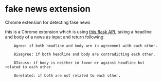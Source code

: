 # fake news extension

Chrome extension for detecting fake news

this is a Chrome extension which is using [this flask API](https://gitlab.com/ad_6398/fake-news-api-v1), taking a headline and body of a news as
input and return following:

        Agree: if both headline and body are in agreement with each other.

        Disagree: if both headline and body are contradicting each other.

        DIscuss: if body is neither in favor or against headline but related to each other.

        Unrelated: if both are not related to each other.
        

    

    
    